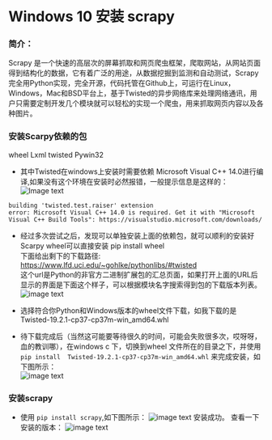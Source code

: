 # Windows 10 安装 scrapy
### 简介：  
Scrapy 是一个快速的高层次的屏幕抓取和网页爬虫框架，爬取网站，从网站页面得到结构化的数据，它有着广泛的用途，从数据挖掘到监测和自动测试，Scrapy完全用Python实现，完全开源，代码托管在Github上，可运行在Linux，Windows，Mac和BSD平台上，基于Twisted的异步网络库来处理网络通讯，用户只需要定制开发几个模块就可以轻松的实现一个爬虫，用来抓取网页内容以及各种图片。
### 安装Scarpy依赖的包
wheel
Lxml
twisted
Pywin32 
- 其中Twisted在windows上安装时需要依赖 Microsoft Visual C++ 14.0进行编译,如果没有这个环境在安装时必然报错，一般提示信息是这样的：
![Image text](https://github.com/gorgeousCa/Dayup/blob/master/Scrapy/%E5%AE%89%E8%A3%85/2.PNG)
```running build_ext
building 'twisted.test.raiser' extension
error: Microsoft Visual C++ 14.0 is required. Get it with "Microsoft Visual C++ Build Tools": https://visualstudio.microsoft.com/downloads/
```
- 经过多次尝试之后，发现可以单独安装上面的依赖包，就可以顺利的安装好Scarpy
wheel可以直接安装 pip install wheel  
下面给出剩下的下载路径:    
https://www.lfd.uci.edu/~gohlke/pythonlibs/#twisted  
这个url是Python的非官方二进制扩展包的汇总页面，如果打开上面的URL后显示的界面是下面这个样子，可以根据模块名字搜索得到包的下载版本列表。  
![image text](https://github.com/gorgeousCa/Dayup/blob/master/Scrapy/%E5%AE%89%E8%A3%85/1.1.PNG)

- 选择符合你Python和Windows版本的wheel文件下载，如我下载的是 Twisted-19.2.1-cp37-cp37m-win_amd64.whl 
- 待下载完成后（当然这可能要等待很久的时间，可能会失败很多次，哎呀呀，血的教训哪），在windows c 下，切换到wheel 文件所在的目录之下，并使用  
`pip install  Twisted-19.2.1-cp37-cp37m-win_amd64.whl`
来完成安装，如下图所示：  
![image text](https://github.com/gorgeousCa/Dayup/blob/master/Scrapy/%E5%AE%89%E8%A3%85/4.PNG) 
### 安装scrapy
- 使用 `pip install scrapy`,如下图所示：
![image text](https://github.com/gorgeousCa/Dayup/blob/master/Scrapy/%E5%AE%89%E8%A3%85/5.PNG) 
安装成功。
查看一下安装的版本：
![image text](https://github.com/gorgeousCa/Dayup/blob/master/Scrapy/%E5%AE%89%E8%A3%85/6.PNG) 





    
 
